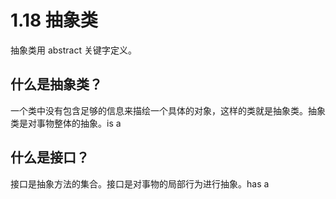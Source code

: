 # 1.18 抽象类

抽象类用 abstract 关键字定义。

## 什么是抽象类？

一个类中没有包含足够的信息来描绘一个具体的对象，这样的类就是抽象类。抽象类是对事物整体的抽象。is a

## 什么是接口？

接口是抽象方法的集合。接口是对事物的局部行为进行抽象。has a